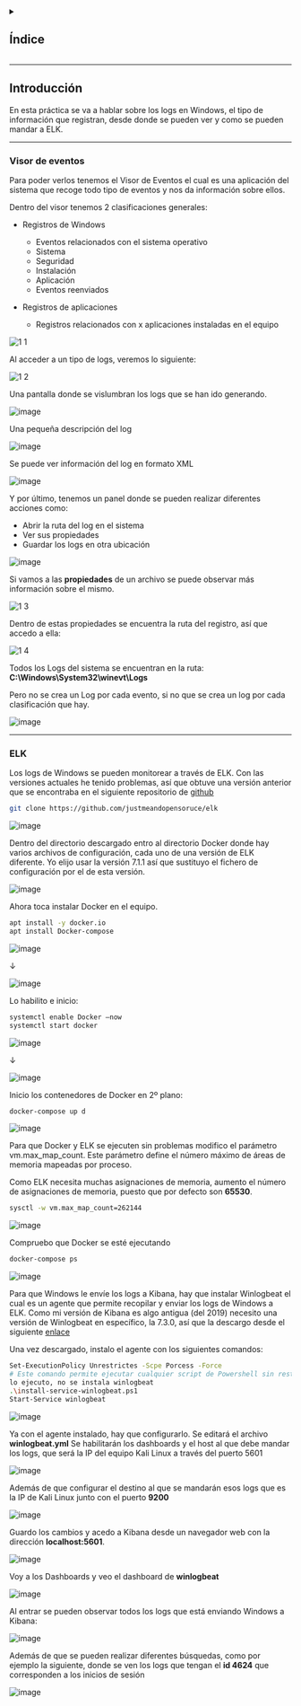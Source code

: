 <details>
  <summary><h2>Índice</h2></summary>
  
 - [Introducción](#introducción)
 - [Visor de eventos](#visor-de-eventos)
 - [ELK](#elk)
</details>

---

## Introducción

En esta práctica se va a hablar sobre los logs en Windows, el tipo de información que registran, desde donde se pueden ver y como se pueden mandar a ELK.

---

### Visor de eventos

Para poder verlos tenemos el Visor de Eventos el cual es una aplicación del sistema que recoge todo tipo de eventos y nos da información sobre ellos.

Dentro del visor tenemos 2 clasificaciones generales: 

- Registros de Windows
  - Eventos relacionados con el sistema operativo
  - Sistema
  - Seguridad
  - Instalación
  - Aplicación
  - Eventos reenviados
 
- Registros de aplicaciones
  - Registros relacionados con x aplicaciones instaladas en el equipo
 
![1 1](https://github.com/user-attachments/assets/85affa9d-cdad-4918-988b-ab3f09fc45b8)

Al acceder a un tipo de logs, veremos lo siguiente:

![1 2](https://github.com/user-attachments/assets/aa9f6f9a-f90e-4efb-aa85-caf56b2e31db)

Una pantalla donde se vislumbran los logs que se han ido generando.

![image](https://github.com/user-attachments/assets/31b54190-6354-486d-a05b-a618e7351060)

Una pequeña descripción del log

![image](https://github.com/user-attachments/assets/10bf431f-194b-4181-9f75-b443d7498b52)

Se puede ver información del log en formato XML

![image](https://github.com/user-attachments/assets/bb7fa8a1-cdf0-4942-bf1c-c441c97fa065)

Y por último, tenemos un panel donde se pueden realizar diferentes acciones como: 

- Abrir la ruta del log en el sistema
- Ver sus propiedades
- Guardar los logs en otra ubicación

![image](https://github.com/user-attachments/assets/884e7c7b-5a22-46b8-bec3-e43bda6595ed)

Si vamos a las **propiedades** de un archivo se puede observar más información sobre el mismo.

![1 3](https://github.com/user-attachments/assets/44dcd051-e3b0-48f8-8566-b698590bd597)

Dentro de estas propiedades se encuentra la ruta del registro, así que accedo a ella: 

![1 4](https://github.com/user-attachments/assets/7c30fb1d-513f-410f-ae30-73a66cee86fb)

Todos los Logs del sistema se encuentran en la ruta: **C:\Windows\System32\winevt\Logs**

Pero no se crea un Log por cada evento, si no que se crea un log por cada clasificación que hay. 

![image](https://github.com/user-attachments/assets/c478d43a-ab4f-4fbd-8716-78ced9dc4518)

---

### ELK

Los logs de Windows se pueden monitorear a través de ELK. Con las versiones actuales he tenido problemas, así que obtuve una versión anterior que se encontraba en el siguiente repositorio de [github](https://github.com/justmeandopensoruce/elk )

```bash
git clone https://github.com/justmeandopensoruce/elk 
```

![image](https://github.com/user-attachments/assets/34f3fa35-0cee-4ba3-b343-98d983318384)

Dentro del directorio descargado entro al directorio Docker donde hay varios archivos de configuración, cada uno de una versión de ELK diferente. 
Yo elijo usar la versión 7.1.1 así que sustituyo el fichero de configuración por el de esta versión.

![image](https://github.com/user-attachments/assets/8a824eb8-9df4-47a2-b25d-e3cf85edaf86)

Ahora toca instalar Docker en el equipo.

```bash
apt install -y docker.io 
apt install Docker-compose 
```

![image](https://github.com/user-attachments/assets/b3aa1fc0-2068-4eba-afa0-e80b27f4d58d)

↓

![image](https://github.com/user-attachments/assets/0042cf32-cfc8-423b-9575-919adf281532)

Lo habilito e inicio:

```bash
systemctl enable Docker –now 
systemctl start docker 
```

![image](https://github.com/user-attachments/assets/363d7a0a-dfed-4efa-92fe-1f1a4d6dd57b)

↓

![image](https://github.com/user-attachments/assets/df7ef1f4-fcfe-4945-afd3-de7778e03e18)

Inicio los contenedores de Docker en 2º plano: 

```bash
docker-compose up d
```

![image](https://github.com/user-attachments/assets/fe660f79-1f35-478b-b761-fcfe8aec5d62)

Para que Docker y ELK se ejecuten sin problemas modifico el parámetro vm.max_map_count. 
Este parámetro define el número máximo de áreas de memoria mapeadas por proceso. 

Como ELK necesita muchas asignaciones de memoria, aumento el número de asignaciones de memoria, puesto que por defecto son **65530**.

```bash
sysctl -w vm.max_map_count=262144 
```

![image](https://github.com/user-attachments/assets/7975036a-38f5-4ba9-848d-8a0035dc072d)

Compruebo que Docker se esté ejecutando 

```bash
docker-compose ps
```

![image](https://github.com/user-attachments/assets/f4f6a976-4b5f-4e9d-9533-c76a903ce1d4)

Para que Windows le envíe los logs a Kibana, hay que instalar Winlogbeat el cual es un agente que permite recopilar y enviar los logs de Windows a ELK. 
Como mi versión de Kibana es algo antigua (del 2019) necesito una versión de Winlogbeat en específico, la 7.3.0, así que la descargo desde el siguiente [enlace](https://www.elastic.co/downloads/past-releases/winlogbeat-7-3-0)

Una vez descargado, instalo el agente con los siguientes comandos:

```bash
Set-ExecutionPolicy Unrestrictes -Scpe Porcess -Force 
# Este comando permite ejecutar cualquier script de Powershell sin restricciones, si no 
lo ejecuto, no se instala winlogbeat
.\install-service-winlogbeat.ps1 
Start-Service winlogbeat 
```

![image](https://github.com/user-attachments/assets/23c90bfc-1b7f-4582-a107-61a11eb9822c)


Ya con el agente instalado, hay que configurarlo. Se editará el archivo **winlogbeat.yml** 
Se habilitarán los dashboards y el host al que debe mandar los logs, que será la IP del equipo Kali Linux a través del puerto 5601

![image](https://github.com/user-attachments/assets/f86215ce-ecc3-41f4-834d-869216b05541)

Además de que configurar el destino al que se mandarán esos logs que es la IP de Kali Linux junto con el puerto **9200** 

![image](https://github.com/user-attachments/assets/1e94d3fc-a0d9-4e7f-85a5-456730711c96)

Guardo los cambios y acedo a Kibana desde un navegador web con la dirección **localhost:5601**. 

![image](https://github.com/user-attachments/assets/be779c82-901b-4af9-8c36-a52e0fa37885)

Voy a los Dashboards y veo el dashboard de **winlogbeat** 

![image](https://github.com/user-attachments/assets/f61072e7-b6e9-4419-9342-a072efa9d19d)

Al entrar se pueden observar todos los logs que está enviando Windows a Kibana:

![image](https://github.com/user-attachments/assets/d4e93abf-b535-48f6-bab7-b1ec1461901c)

Además de que se pueden realizar diferentes búsquedas, como por ejemplo la siguiente, donde se ven los logs que tengan el **id 4624** que corresponden a los inicios de sesión 

![image](https://github.com/user-attachments/assets/e5d8145d-228f-44f0-b113-3d25927e68f6)










